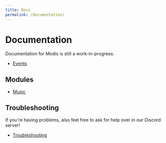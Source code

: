 ```yaml
---
title: Docs
permalink: /documentation/
---
```

# Documentation

Documentation for Modis is still a work-in-progress.

- [Events](./documentation/events.md)

## Modules

- [Music](./documentation/modules/music.md)

## Troubleshooting

If you're having problems, also feel free to ask for help over in our Discord server!

- [Troubleshooting](./documentation/troubleshooting.md)
